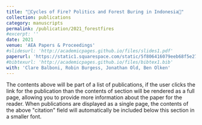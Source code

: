 ```yaml
---
title: "Cycles of Fire? Politics and Forest Buring in Indonesia"
collection: publications
category: manuscripts
permalink: /publication/2021_forestfires
#excerpt: ''
date: 2021
venue: 'AEA Papers & Proceedings'
#slidesurl: 'http://academicpages.github.io/files/slides1.pdf'
paperurl: 'https://static1.squarespace.com/static/5f806416079eeb68f5e277b1/t/6153a8e13834e25ad6d127b4/1632872674472/Balboni_etal_2021_Cycles-of-Fire-Politics-and-Forest-Burning-in-Indonesia.pdf'
#bibtexurl: 'http://academicpages.github.io/files/bibtex1.bib'
with: 'Clare Balboni, Robin Burgess, Jonathan Old, Ben Olken'
---
```

The contents above will be part of a list of publications, if the user clicks the link for the publication than the contents of section will be rendered as a full page, allowing you to provide more information about the paper for the reader. When publications are displayed as a single page, the contents of the above "citation" field will automatically be included below this section in a smaller font.
